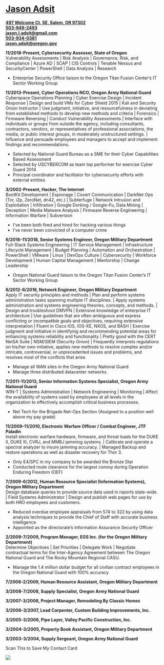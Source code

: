 # [Jason Adsit](https://www.linkedin.com/in/jasonadsit/)  
**[497 Welcome Ct. SE, Salem, OR 97302](https://www.google.com/maps/place/44°53'40.5%22N+123°02'39.3%22W/@44.8945667,-123.0442626,19z)**  
**[503-949-2493](tel:5039492493)**  
**[jason.l.adsit@gmail.com](mailto:jason.l.adsit@gmail.com)**  
**[503-934-0381](tel:5039340381)**  
**[jason.adsit@oregon.gov](mailto:jason.adsit@oregon.gov)**  
  
**11/2018-Present, Cybersecurity Assessor, State of Oregon**  
Vulnerability Assessments &#124; Risk Analysis &#124; Governance, Risk, and Compliance &#124; Azure AD &#124; SCAP &#124; CIS Controls &#124; Tenable Nessus and SecurityCenter &#124; PowerShell &#124; Data Analysis &#124; Research  
* Enterprise Security Office liaison to the Oregon Titan Fusion Center’s IT Sector Working Group  
  
**11/2013-Present, Cyber Operations NCO, Oregon Army National Guard**  
Cyberspace Operations Planning &#124; Cyber Exercise Design &#124; Incident Response &#124; Design and build VMs for Cyber Shield 2015 &#124; Kali and Security Onion Instructor &#124; Use judgment, initiative, and resourcefulness in deviating from established methods to develop new methods and criteria &#124; Forensics &#124; Firmware Reversing &#124; Conduct Vulnerability Assessments &#124; Interface with individuals or groups from outside the agency, including consultants, contractors, vendors, or representatives of professional associations, the media, or public interest groups, in moderately unstructured settings. &#124; Influence and persuade employees and managers to accept and implement findings and recommendations.  
* Selected by National Guard Bureau as a SME for their Cyber Capabilities Based Assessment  
* Selected by USCYBERCOM as team top performer for exercise Cyber Guard 2014  
* Principal coordinator and facilitator for cybersecurity efforts with external entities  
  
**3/2002-Present, Hacker, The Internet**  
BootKit Development &#124; Espionage &#124; Covert Communication &#124; DarkNet Ops (Tor, i2p, ZeroNet, dn42, etc.) &#124; Subterfuge &#124; Network Intrusion and Exploitation &#124; Infiltration &#124; Google Dorking / Google-Fu, Data Mining &#124; Deception &#124; Media Malware Analysis &#124; Firmware Reverse Engineering &#124; Information Warfare &#124; Subversion  
* I’ve been both fired and hired for hacking various things  
* I’ve never been convicted of a computer crime  
  
**6/2016-11/2018, Senior Systems Engineer, Oregon Military Department**  
Full-Stack Systems Engineering &#124; IT Service Management &#124; Infrastructure Lifecycle Management &#124; Budget Planning &#124; Automation and Orchestration &#124; PowerShell &#124; VMware &#124; Linux &#124; DevOps Culture &#124; Cybersecurity &#124; Workforce Development &#124; Human Capital Management &#124; Mentorship &#124; Change Leadership  
* Oregon National Guard liaison to the Oregon Titan Fusion Center’s IT Sector Working Group  
  
**6/2012-6/2016, Network Engineer, Oregon Military Department**  
Apply IT security principles and methods &#124; Plan and perform systems administration tasks spanning multiple IT disciplines. &#124; Apply systems administration and systems engineering theories, concepts, and methods. &#124; Design and troubleshoot DMVPN &#124; Extensive knowledge of enterprise IT architecture &#124; Use guidelines that are often ambiguous and express conflicting or incompatible goals and objectives, requiring extensive interpretation &#124; Fluent in Cisco IOS, IOS-XE, NXOS, and BASH &#124; Exercise judgment and initiative in identifying and recommending potential areas for enhancing systems reliability and functionality &#124; Pretty good with the CERT NetSA Suite &#124; NSM/SIEM (Security Onion) &#124; Frequently interprets regulations on his/her own initiative, applies new methods to resolve complex and/or intricate, controversial, or unprecedented issues and problems, and resolves most of the conflicts that arise.  
* Manage all WAN sites in the Oregon Army National Guard  
* Manage three distributed datacenter networks  
  
**7/2011-11/2013, Senior Information Systems Specialist, Oregon Army National Guard**  
WIN-T &#124; Systems Administration &#124; Network Engineering &#124; Monitoring &#124; Affect the availability of systems used by employees at all levels in the organization to effectively accomplish critical business processes.  
* Net Tech for the Brigade Net-Ops Section &#40;Assigned to a position well above my pay grade&#41;  
  
**11/2009-11/2010, Electronic Warfare Officer / Combat Engineer, JTF Paladin**  
Install electronic warfare hardware, firmware, and threat loads for the DUKE II, DUKE III, CVRJ, and MMBJ jamming systems. &#124; Calibrate and operate a spectral analyzer to insure jamming accuracy. &#124; Managed Backup and restore operations as well as disaster recovery for Thor 3.  
* Only E4/SPC in my company to be awarded the Bronze Star  
* Conducted route clearance for the largest convoy during Operation Enduring Freedom &#40;OEF&#41;  
  
**7/2009-6/2012, Human Resource Specialist &#40;Information Systems&#41;, Oregon Military Department**  
Design database queries to provide source data used in reports state-wide. &#124; Field Systems Administrator &#124; Design and publish web pages for use by both HRO employees and customers.  
* Reduced overdue employee appraisals from 574 to 322 by using data analysis techniques to provide the Chief of Staff with accurate business intelligence  
* Appointed as the directorate’s Information Assurance Security Officer  
  
**2/2009-7/2009, Program Manager, EGS Inc. &#40;for the Oregon Military Department&#40;**  
Determine Objectives &#124; Set Priorities &#124; Delegate Work &#124; Negotiate contractual terms for the Inter-Agency Agreement between The Oregon National Guard and The Rocky Mountain Regional CASU.  
* Manage the 1.4 million dollar budget for all civilian contract employees in the Oregon National Guard with 100% accuracy  
  
**7/2008-2/2009, Human Resource Assistant, Oregon Military Department**  
  
**3/2008-7/2008, Supply Specialist, Oregon Army National Guard**  
  
**3/2007-3/2008, Project Manager, Remodeling By Classic Homes**  
  
**3/2006-3/2007, Lead Carpenter, Custom Building Improvements, Inc.**  
  
**3/2005-3/2006, Pipe Layer, Valley Pacific Construction, Inc.**  
  
**3/2004-3/2005, Property Book Assistant, Oregon Military Department**  
  
**3/2003-3/2004, Supply Sergeant, Oregon Army National Guard**  
  
  
  
Scan This to Save My Contact Card  
  
  
![](https://jasonadsit.github.io/adsit-vcard.png)  
  